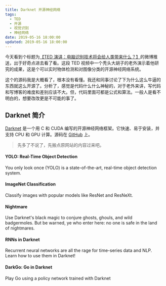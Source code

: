 ```yaml
---
title: Darknet 开源神经网络
tags:
  - TED
  - 开源
  - 视觉识别
  - 神经网络 
date: 2019-05-16 18:00:00
updated: 2019-05-16 18:00:00
---
```


今天看到个标题为[【TED 演讲：电脑识别技术将会给人类带来什么？】](https://weibo.com/1642634100/HutuBji7M)的微博推送，出于好奇点进去看了看。这段 TED 视频中一个秃头大胡子的老外演示着他研究的成果，这是个可以实时物体检测和对图像分类的开源神经网络系统。

<!-- more -->

这个的源码我是大概看了，根本没有看懂。我还和同事讨论了下为什么这么牛逼的东西就这么开源了。分析了，感觉是代码什么什么神秘的，对于老外来讲，写代码和写博客的难度和差别应该不大。但，代码里面可都是公式和算法。一般人是看不明白的，想要改改更是不可能的事了。

## Darknet 简介
[Darknet](https://pjreddie.com/darknet/) 是一个用 C 和 CUDA 编写的开源神经网络框架。它快速、易于安装，并支持 CPU 和 GPU 计算。源码在 [GitHub](<https://github.com/pjreddie/darknet>) 上。

> 先多了不说了，先搬点原网站的内容过来吧。
>

#### YOLO: Real-Time Object Detection
You only look once (YOLO) is a state-of-the-art, real-time object detection system.

#### ImageNet Classification
Classify images with popular models like ResNet and ResNeXt.

#### Nightmare
Use Darknet's black magic to conjure ghosts, ghouls, and wild badgermoles. But be warned, ye who enter here: no one is safe in the land of nightmares.

#### RNNs in Darknet
Recurrent neural networks are all the rage for time-series data and NLP. Learn how to use them in Darknet!

#### DarkGo: Go in Darknet
Play Go using a policy network trained with Darknet